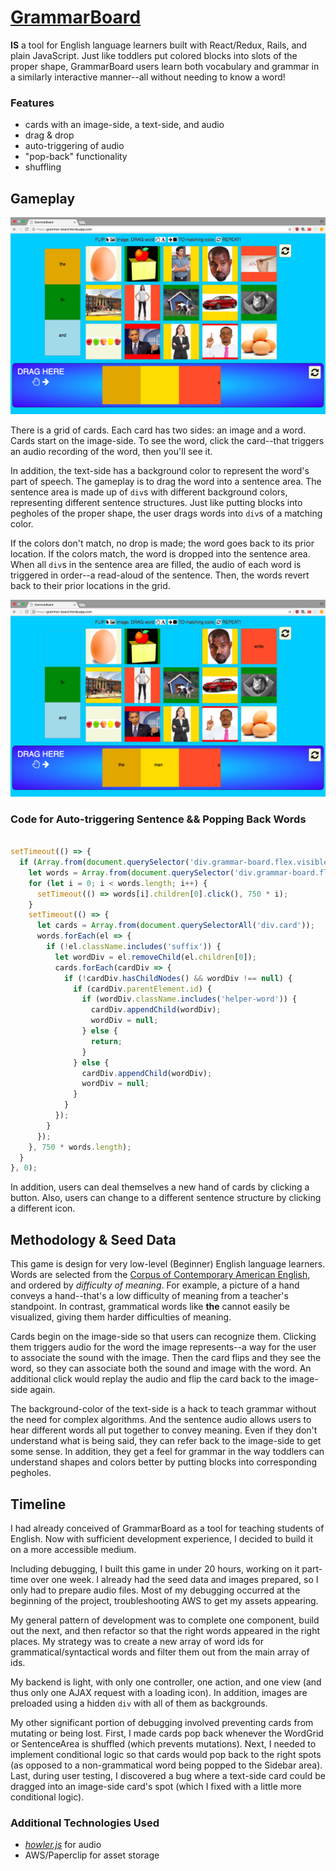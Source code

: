 # [GrammarBoard](https://grammar-board.herokuapp.com)

__IS__ a tool for English language learners built with React/Redux, Rails, and plain JavaScript. Just like toddlers put colored blocks into slots of the proper shape, GrammarBoard users learn both vocabulary and grammar in a similarly interactive manner--all without needing to know a word!

### Features

* cards with an image-side, a text-side, and audio
* drag & drop
* auto-triggering of audio
* "pop-back" functionality
* shuffling

## Gameplay

![grammar-board](https://github.com/English3000/GrammarBoard/blob/master/grammar-board.png)

There is a grid of cards. Each card has two sides: an image and a word. Cards start on the image-side. To see the word, click the card--that triggers an audio recording of the word, then you'll see it.

In addition, the text-side has a background color to represent the word's part of speech. The gameplay is to drag the word into a sentence area. The sentence area is made up of `div`s with different background colors, representing different sentence structures. Just like putting blocks into pegholes of the proper shape, the user drags words into `div`s of a matching color.

If the colors don't match, no drop is made; the word goes back to its prior location. If the colors match, the word is dropped into the sentence area. When all `div`s in the sentence area are filled, the audio of each word is triggered in order--a read-aloud of the sentence. Then, the words revert back to their prior locations in the grid.

![gameplay](https://github.com/English3000/GrammarBoard/blob/master/gameplay.png)

### Code for Auto-triggering Sentence && Popping Back Words
```javascript

setTimeout(() => {
  if (Array.from(document.querySelector('div.grammar-board.flex.visible').children).every(el => el.hasChildNodes())) {
    let words = Array.from(document.querySelector('div.grammar-board.flex.visible').children);
    for (let i = 0; i < words.length; i++) {
      setTimeout(() => words[i].children[0].click(), 750 * i);
    }
    setTimeout(() => {
      let cards = Array.from(document.querySelectorAll('div.card'));
      words.forEach(el => {
        if (!el.className.includes('suffix')) {
          let wordDiv = el.removeChild(el.children[0]);
          cards.forEach(cardDiv => {
            if (!cardDiv.hasChildNodes() && wordDiv !== null) {
              if (cardDiv.parentElement.id) {
                if (wordDiv.className.includes('helper-word')) {
                  cardDiv.appendChild(wordDiv);
                  wordDiv = null;
                } else {
                  return;
                }
              } else {
                cardDiv.appendChild(wordDiv);
                wordDiv = null;
              }
            }
          });
        }
      });
    }, 750 * words.length);
  }
}, 0);

```

In addition, users can deal themselves a new hand of cards by clicking a button. Also, users can change to a different sentence structure by clicking a different icon.

## Methodology & Seed Data

This game is design for very low-level (Beginner) English language learners. Words are selected from the [Corpus of Contemporary American English](https://www.wordfrequency.info/free.asp?s=y), and ordered by _difficulty of meaning_. For example, a picture of a hand conveys a hand--that's a low difficulty of meaning from a teacher's standpoint. In contrast, grammatical words like __the__ cannot easily be visualized, giving them harder difficulties of meaning.

Cards begin on the image-side so that users can recognize them. Clicking them triggers audio for the word the image represents--a way for the user to associate the sound with the image. Then the card flips and they see the word, so they can associate both the sound and image with the word. An additional click would replay the audio and flip the card back to the image-side again.

The background-color of the text-side is a hack to teach grammar without the need for complex algorithms. And the sentence audio allows users to hear different words all put together to convey meaning. Even if they don't understand what is being said, they can refer back to the image-side to get some sense. In addition, they get a feel for grammar in the way toddlers can understand shapes and colors better by putting blocks into corresponding pegholes.

## Timeline

I had already conceived of GrammarBoard as a tool for teaching students of English. Now with sufficient development experience, I decided to build it on a more accessible medium.

Including debugging, I built this game in under 20 hours, working on it part-time over one week. I already had the seed data and images prepared, so I only had to prepare audio files. Most of my debugging occurred at the beginning of the project, troubleshooting AWS to get my assets appearing.

My general pattern of development was to complete one component, build out the next, and then refactor so that the right words appeared in the right places. My strategy was to create a new array of word ids for grammatical/syntactical words and filter them out from the main array of ids.

My backend is light, with only one controller, one action, and one view (and thus only one AJAX request with a loading icon). In addition, images are preloaded using a hidden `div` with all of them as backgrounds.

My other significant portion of debugging involved preventing cards from mutating or being lost. First, I made cards pop back whenever the WordGrid or SentenceArea is shuffled (which prevents mutations). Next, I needed to implement conditional logic so that cards would pop back to the right spots (as opposed to a non-grammatical word being popped to the Sidebar area). Last, during user testing, I discovered a bug where a text-side card could be dragged into an image-side card's spot (which I fixed with a little more conditional logic).

### Additional Technologies Used

* _[howler.js](https://howlerjs.com)_ for audio
* AWS/Paperclip for asset storage
